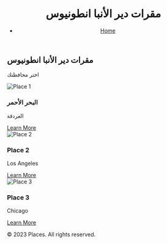 <!DOCTYPE html>
<html>
  <head>
    <style>
      p.rtl {
  direction: rtl;
}

* {
  box-sizing: border-box;
}

body {
  font-family: Arial, sans-serif;
  margin: 0;
  padding: 0;
}

.container {
  max-width: 800px;
  margin: 0 auto;
  padding: 30px;
}

header {
  background-color: #4CAF50;
  color: #fff;
  padding: 10px 0;
}

header h1 {
  margin: 0;
  display: inline-block;
}

nav {
  display: inline-block;
  float: right;
}

nav ul {
  margin: 0;
  padding: 0;
  list-style: none;
}

nav ul li {
  display: inline-block;
  margin-left: 20px;
}

nav ul li:first-child {
  margin-left: 0;
}

nav ul li a {
  color: #fff;
  text-decoration: none;
}

main {
  padding: 50px 0;
  background-color: #fff;
}

h2 {
  color: #4CAF50;
  margin-top: 0;
}

.places {
  display: flex;
  flex-wrap: wrap;
  justify-content: space-between;
  margin-top: 30px;
}

.place {
  width: calc(33.33% - 10px);
  background-color: #f2f2f2;
  border-radius: 5px;
  padding: 20px;
  text-align: center;
  margin-bottom: 20px;
  transition: box-shadow 0.2s ease-in-out;
}

.place:hover {
  box-shadow: 0 0 10px rgba(0, 0, 0, 0.2);
}

.place img {
  width: 100%;
  height: 200px;
  object-fit: cover;
  border-radius: 5px;
  margin-bottom: 10px;
}

.place h3 {
  margin-top: 0;
}

.place p {
  margin-bottom: 0;
}

.place a {
  display: inline-block;
  margin-top: 10px;
  padding: 10px 20px;
  background-color: #4CAF50;
  color: #fff;
  text-decoration: none;
  border-radius: 5px;
  transition: background-color 0.2s ease-in-out;
}

.place a:hover {
  background-color: #3e8e41;
}

footer {
  background-color: #ccc;
  color: #333;
  padding: 10px 0;
  text-align: center;
}
    </style>
  </head>
  <body>
    <header>
      <div class="container">
        <h1>مقرات دير الأنبا انطونيوس</h1>
        <nav>          <ul>            <li><a href="index.html">Home</a></li>           </ul>        </nav>
      </div>
    </header>
    <main>
      <div class="container">
        <h2>مقرات دير الأنبا انطونيوس</h2>
        <p>اختر محافظتك</p>
        <div class="places">
          <div class="place">
            <img src="H:\DDMPV\Pictures\IMG_20230420_183254.jpg" alt="Place 1">
            <h3>البحر الأحمر</h3>
            <p>الغردقة</p>
            <a href="place1.html">Learn More</a>
          </div>
          <div class="place">
            <img src="place2.jpg" alt="Place 2">
            <h3>Place 2</h3>
            <p>Los Angeles</p>
            <a href="place2.html">Learn More</a>
          </div>
          <div class="place">
            <img src="place3.jpg" alt="Place 3">
            <h3>Place 3</h3>
            <p>Chicago</p>
            <a href="place3.html">Learn More</a>
          </div>
        </div>
      </div>
    </main>
    <footer>
      <div class="container">
        <p>&copy; 2023 Places. All rights reserved.</p>
      </div>
    </footer>
  </body>
</html>	
